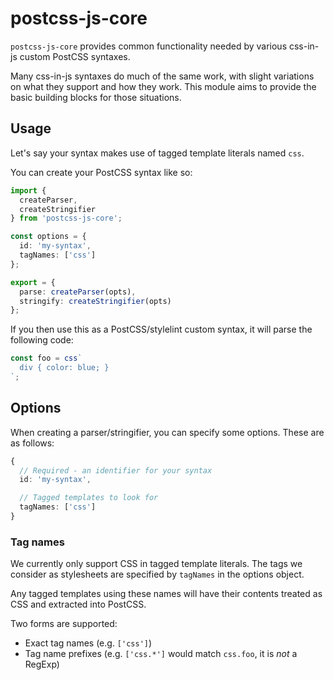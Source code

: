 # postcss-js-core

`postcss-js-core` provides common functionality needed by various css-in-js
custom PostCSS syntaxes.

Many css-in-js syntaxes do much of the same work, with slight variations on
what they support and how they work. This module aims to provide the basic
building blocks for those situations.

## Usage

Let's say your syntax makes use of tagged template literals named `css`.

You can create your PostCSS syntax like so:

```ts
import {
  createParser,
  createStringifier
} from 'postcss-js-core';

const options = {
  id: 'my-syntax',
  tagNames: ['css']
};

export = {
  parse: createParser(opts),
  stringify: createStringifier(opts)
};
```

If you then use this as a PostCSS/stylelint custom syntax, it will parse
the following code:

```ts
const foo = css`
  div { color: blue; }
`;
```

## Options

When creating a parser/stringifier, you can specify some options. These are
as follows:

```ts
{
  // Required - an identifier for your syntax
  id: 'my-syntax',

  // Tagged templates to look for
  tagNames: ['css']
}
```

### Tag names

We currently only support CSS in tagged template literals. The tags we consider
as stylesheets are specified by `tagNames` in the options object.

Any tagged templates using these names will have their contents treated
as CSS and extracted into PostCSS.

Two forms are supported:

- Exact tag names (e.g. `['css']`)
- Tag name prefixes (e.g. `['css.*']` would match `css.foo`, it is _not_ a
RegExp)
